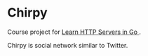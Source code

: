 # Chirpy

Course project for [Learn HTTP Servers in Go ](https://www.boot.dev/courses/learn-http-servers-golang).

Chirpy is social network similar to Twitter.